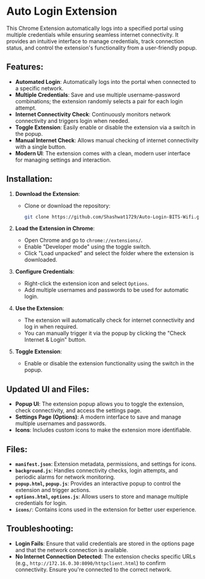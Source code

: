 # Auto Login Extension

This Chrome Extension automatically logs into a specified portal using multiple credentials while ensuring seamless internet connectivity. It provides an intuitive interface to manage credentials, track connection status, and control the extension's functionality from a user-friendly popup.

## Features:
- **Automated Login**: Automatically logs into the portal when connected to a specific network.
- **Multiple Credentials**: Save and use multiple username-password combinations; the extension randomly selects a pair for each login attempt.
- **Internet Connectivity Check**: Continuously monitors network connectivity and triggers login when needed.
- **Toggle Extension**: Easily enable or disable the extension via a switch in the popup.
- **Manual Internet Check**: Allows manual checking of internet connectivity with a single button.
- **Modern UI**: The extension comes with a clean, modern user interface for managing settings and interaction.

## Installation:
1. **Download the Extension**:
   - Clone or download the repository:
     ```bash
     git clone https://github.com/Shashwat1729/Auto-Login-BITS-Wifi.git
     ```

2. **Load the Extension in Chrome**:
   - Open Chrome and go to `chrome://extensions/`.
   - Enable "Developer mode" using the toggle switch.
   - Click "Load unpacked" and select the folder where the extension is downloaded.

3. **Configure Credentials**:
   - Right-click the extension icon and select `Options`.
   - Add multiple usernames and passwords to be used for automatic login.

4. **Use the Extension**:
   - The extension will automatically check for internet connectivity and log in when required.
   - You can manually trigger it via the popup by clicking the "Check Internet & Login" button.

5. **Toggle Extension**:
   - Enable or disable the extension functionality using the switch in the popup. 

## Updated UI and Files:
- **Popup UI**: The extension popup allows you to toggle the extension, check connectivity, and access the settings page.
- **Settings Page (Options)**: A modern interface to save and manage multiple usernames and passwords.
- **Icons**: Includes custom icons to make the extension more identifiable.
  
## Files:
- **`manifest.json`**: Extension metadata, permissions, and settings for icons.
- **`background.js`**: Handles connectivity checks, login attempts, and periodic alarms for network monitoring.
- **`popup.html`, `popup.js`**: Provides an interactive popup to control the extension and trigger actions.
- **`options.html`, `options.js`**: Allows users to store and manage multiple credentials for login.
- **`icons/`**: Contains icons used in the extension for better user experience.

## Troubleshooting:
- **Login Fails**: Ensure that valid credentials are stored in the options page and that the network connection is available.
- **No Internet Connection Detected**: The extension checks specific URLs (e.g., `http://172.16.0.30:8090/httpclient.html`) to confirm connectivity. Ensure you're connected to the correct network.
